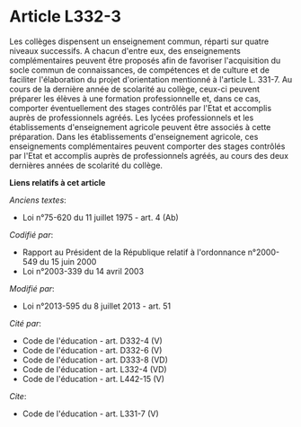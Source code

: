 # Article L332-3

Les collèges dispensent un enseignement commun, réparti sur quatre niveaux successifs. A chacun d'entre eux, des
enseignements complémentaires peuvent être proposés afin de favoriser l'acquisition du socle commun de connaissances, de
compétences et de culture et de faciliter l'élaboration du projet d'orientation mentionné à l'article L. 331-7. Au cours de
la dernière année de scolarité au collège, ceux-ci peuvent préparer les élèves à une formation professionnelle et, dans ce
cas, comporter éventuellement des stages contrôlés par l'Etat et accomplis auprès de professionnels agréés. Les lycées
professionnels et les établissements d'enseignement agricole peuvent être associés à cette préparation. Dans les
établissements d'enseignement agricole, ces enseignements complémentaires peuvent comporter des stages contrôlés par l'Etat
et accomplis auprès de professionnels agréés, au cours des deux dernières années de scolarité du collège.

**Liens relatifs à cet article**

_Anciens textes_:

  - Loi n°75-620 du 11 juillet 1975 - art. 4 (Ab)

_Codifié par_:

  - Rapport au Président de la République relatif à l'ordonnance n°2000-549 du 15 juin 2000
  - Loi n°2003-339 du 14 avril 2003

_Modifié par_:

  - Loi n°2013-595 du 8 juillet 2013 - art. 51

_Cité par_:

  - Code de l'éducation - art. D332-4 (V)
  - Code de l'éducation - art. D332-6 (V)
  - Code de l'éducation - art. D333-8 (VD)
  - Code de l'éducation - art. L332-4 (VD)
  - Code de l'éducation - art. L442-15 (V)

_Cite_:

  - Code de l'éducation - art. L331-7 (V)
